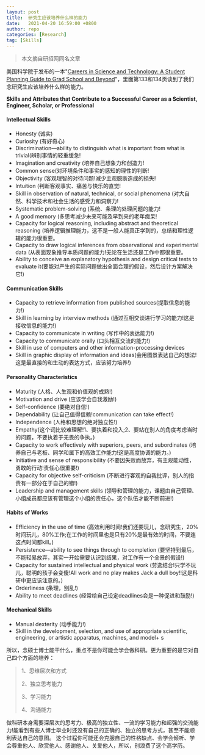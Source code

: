 ```yaml
---
layout: post
title:  研究生应该培养什么样的能力
date:   2021-04-20 16:59:00 +0800
author: repo
categories: [Research]
tag: [Skills]
---
```

> 本文摘自研招网同名文章

美国科学院于发布的一本"[Careers in Science and Technology: A Student Planning Guide to Grad School and Beyond](https://www.nap.edu/openbook.php?record_id=5129)"，里面第133和134页谈到了我们念研究生应该培养什么样的能力。

**Skills and Attributes that Contribute to a Successful Career as a Scientist, Engineer, Scholar, or Professional**

#### Intellectual Skills

+ Honesty (诚实)
+ Curiosity (有好奇心)
+ Discrimination—ability to distinguish what is important from what is trivial(辨别事情的轻重缓急!
+ Imagination and creativity (培养自己想象力和创造力!
+ Common sense(对环境条件和事实的感知的理性的判断!
+ Objectivity (客观理智的对待问题!减少主观臆断造成的损失!
+ Intuition (判断客观事实、痛苦与快乐的直觉!
+ Skill in observation of natural, technical, or social phenomena (对大自然、科学技术和社会生活的感受力和洞察力!
+ Systematic problem-solving (系统、条理的处理问题的能力!
+ A good memory (多思考减少未来可能及早到来的老年痴呆!
+ Capacity for logical reasoning, including abstract and theoretical reasoning (培养逻辑推理能力，这不是一般人能真正学到的，总结和理性逻辑的能力很重要。
+ Capacity to draw logical inferences from observational and experimental data (从表面现象推导本质问题的能力!无论在生活还是工作中都很重要。
+ Ability to conceive an explanatory hypothesis and design critical tests to evaluate it(要能对产生的实际问题做出全面合理的假设，然后设计方案解决它!)

#### Communication Skills

+ Capacity to retrieve information from published sources(提取信息的能力!)
+ Skill in learning by interview methods (通过互相交谈进行学习的能力!这是接收信息的能力!)
+ Capacity to communicate in writing (写作中的表达能力!)
+ Capacity to communicate orally (口头相互交流的能力!)
+ Skill in use of computers and other information-processing devices
+ Skill in graphic display of information and ideas(会用图景表达自己的想法!这是最直接的和生动的表达方式，应该努力培养!)

#### Personality Characteristics

+ Maturity (人格、人生观和价值观的成熟!)
+ Motivation and drive (应该学会自我激励!)
+ Self-confidence (要绝对自信!)
+ Dependability (让自己值得信赖!communication can take effect!)
+ Independence (人格和思想的绝对独立性!)
+ Empathy(这个词比较难理解!1、要执着和投入;2、要站在别人的角度考虑当时的问题，不要执着于无畏的争执。)
+ Capacity to work effectively with superiors, peers, and subordinates (培养自己与老板、同学和属下的高效工作能力!这是高度协调的能力。)
+ Initiative and sense of responsibility (不要因失败而放弃，有主观能动性，勇敢的行动!责任心很重要!)
+ Capacity for objective self-criticism (不断进行客观的自我批评，别人的指责有一部分在于自己的错!)
+ Leadership and management skills (领导和管理的能力，课题由自己管理、小组成员都应该有管理这个小组的责任心，这个队伍才能不断前进!)

#### Habits of Works

+ Efficiency in the use of time (高效利用时间!我们还要玩儿，念研究生，20%时间玩儿，80%工作;在工作的时间里也是只有20%是最有效的时间，不要连这点时间都kill。)
+ Persistence—ability to see things through to completion (要坚持到最后，不能轻易放弃，其实一开始需要认识到结果，对工作有一个全景的假设!)
+ Capacity for sustained intellectual and physical work (劳逸结合!只学不玩儿，聪明的孩子会变傻!All work and no play makes Jack a dull boy!!这是科研中更应该注意的。)
+ Orderliness (条理，别乱!)
+ Ability to meet deadlines (经常给自己设定deadlines会是一种促进和鼓励!)

#### Mechanical Skills

+ Manual dexterity (动手能力!)
+ Skill in the development, selection, and use of appropriate scientific, engineering, or artistic apparatus, machines, and model+ s

所以，念硕士博士能干什么，重点不是你可能会学会做科研。更为重要的是它对自己四个方面的培养：

> 1、思维层次和方式
>
> 2、独立思考能力
>
> 3、学习能力
>
> 4、沟通能力

做科研本身需要深层次的思考力、极高的独立性、一流的学习能力和超强的交流能力!能看到有些人博士毕业时还没有自己的正确的、独立的思考方式，甚至不能顺利表达自己的意图。
这个过程你可能还会克服自己的性格缺点、会学会倾听、学会尊重他人、欣赏他人、感谢他人、关爱他人，所以，别浪费了这个高学历。